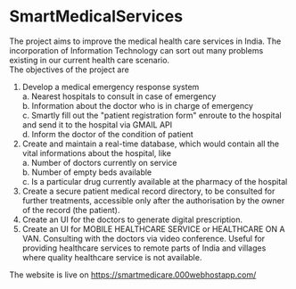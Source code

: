 # SmartMedicalServices
The project aims to improve the medical health care services in India. The incorporation of Information Technology can sort out many problems existing in our current health care scenario.<br>
The objectives of the project are<br>
1. Develop a medical emergency response system<br>
  a. Nearest hospitals to consult in case of emergency<br>
  b. Information about the doctor who is in charge of emergency<br>
  c. Smartly fill out the "patient registration form" enroute to the hospital and send it to the hospital via GMAIL API <br>
  d. Inform the doctor of the condition of patient<br>
2. Create and maintain a real-time database, which would contain all the vital informations about the hospital, like <br>
  a. Number of doctors currently on service<br>
  b. Number of empty beds available<br>
  c. Is a particular drug currently available at the pharmacy of the hospital<br>
3. Create a secure patient medical record directory, to be consulted for further treatments, accessible only after the authorisation by the owner of the record (the patient). <br>
4. Create an UI for the doctors to generate digital prescription. <br>
5. Create an UI for MOBILE HEALTHCARE SERVICE or HEALTHCARE ON A VAN. Consulting with the doctors via video conference. Useful for providing healthcare services to remote parts of India and villages where quality healthcare service is not available.<br>

The website is live on https://smartmedicare.000webhostapp.com/
